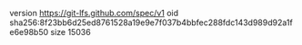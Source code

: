 version https://git-lfs.github.com/spec/v1
oid sha256:8f23bb6d25ed8761528a19e9e7f037b4bbfec288fdc143d989d92a1fe6e98b50
size 15036

